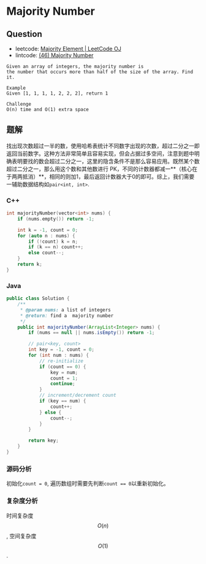 # Majority Number

## Question

* leetcode: [Majority Element \| LeetCode OJ](https://leetcode.com/problems/majority-element/)
* lintcode: [\(46\) Majority Number](http://www.lintcode.com/en/problem/majority-number/)

```text
Given an array of integers, the majority number is
the number that occurs more than half of the size of the array. Find it.

Example
Given [1, 1, 1, 1, 2, 2, 2], return 1

Challenge
O(n) time and O(1) extra space
```

## 题解

找出现次数超过一半的数，使用哈希表统计不同数字出现的次数，超过二分之一即返回当前数字。这种方法非常简单且容易实现，但会占据过多空间，注意到题中明确表明要找的数会超过二分之一，这里的隐含条件不是那么容易应用。既然某个数超过二分之一，那么用这个数和其他数进行 PK，不同的计数器都减一**（核心在于两两抵消）**，相同的则加1，最后返回计数器大于0的即可。综上，我们需要一辅助数据结构如`pair<int, int>`.

### C++

```cpp
int majorityNumber(vector<int> nums) {
    if (nums.empty()) return -1;

    int k = -1, count = 0;
    for (auto n : nums) {
        if (!count) k = n;
        if (k == n) count++;
        else count--;
    }
    return k;
}
```

### Java

```java
public class Solution {
    /**
     * @param nums: a list of integers
     * @return: find a  majority number
     */
    public int majorityNumber(ArrayList<Integer> nums) {
        if (nums == null || nums.isEmpty()) return -1;

        // pair<key, count>
        int key = -1, count = 0;
        for (int num : nums) {
            // re-initialize
            if (count == 0) {
                key = num;
                count = 1;
                continue;
            }
            // increment/decrement count
            if (key == num) {
                count++;
            } else {
                count--;
            }
        }

        return key;
    }
}
```

### 源码分析

初始化`count = 0`, 遍历数组时需要先判断`count == 0`以重新初始化。

### 复杂度分析

时间复杂度 $$O(n)$$, 空间复杂度 $$O(1)$$.

